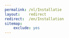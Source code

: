 ```yaml
---
permalink: /nl/Installatie
layout:    redirect
redirect:  /en/Installation
sitemap:
    exclude: yes
---
```

